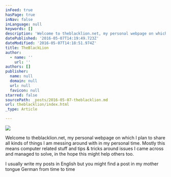 ```yaml
---
inFeed: true
hasPage: true
inNav: false
inLanguage: null
keywords: []
description: 'Welcome to theblacklion.net, my personal webpage on which I plan to share all kinds of things I am messing around with in my personal time. Mostly this means computer related stuff and tips & tricks around issues I came across and managed to solve, in the hope this might help others too.'
datePublished: '2016-05-07T14:19:49.723Z'
dateModified: '2016-05-07T14:18:51.974Z'
title: TheBlackLion
author:
  - name: ''
    url: ''
authors: []
publisher:
  name: null
  domain: null
  url: null
  favicon: null
starred: false
sourcePath: _posts/2016-05-07-theblacklion.md
url: theblacklion/index.html
_type: Article

---
```

![](https://the-grid-user-content.s3-us-west-2.amazonaws.com/2060f3d9-c8ed-4125-948f-7cdef03fdac3.jpg)

Welcome to theblacklion.net, my personal webpage on which I plan to share all kinds of things I am messing around with in my personal time. Mostly this means computer related stuff and tips & tricks around issues I came across and managed to solve, in the hope this might help others too.

I usually write my posts in English but you might find a post in my mother tongue German from time to time
